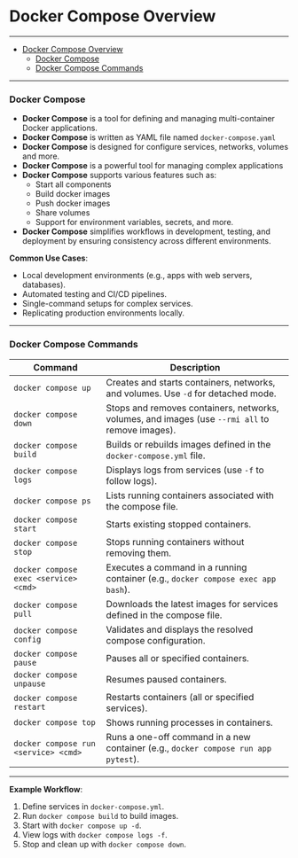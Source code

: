 # Docker Compose Overview

---

- [Docker Compose Overview](#docker-compose-overview)
    - [Docker Compose](#docker-compose)
    - [Docker Compose Commands](#docker-compose-commands)

---

### Docker Compose 

- **Docker Compose** is a tool for defining and managing multi-container Docker applications. 
- **Docker Compose** is written as YAML file named `docker-compose.yaml` 
- **Docker Compose** is designed for configure services, networks,  volumes and more.
- **Docker Compose** is a powerful tool for managing complex applications
- **Docker Compose** supports various features such as: 
  - Start all components
  - Build docker images
  - Push docker images
  - Share volumes
  - Support for environment variables, secrets, and more.
- **Docker Compose** simplifies workflows in development, testing, and deployment by ensuring consistency across different environments.

**Common Use Cases**:

- Local development environments (e.g., apps with web servers, databases).
- Automated testing and CI/CD pipelines.
- Single-command setups for complex services.
- Replicating production environments locally.

---

### Docker Compose Commands

| **Command**                           | **Description**                                                                                 |
| ------------------------------------- | ----------------------------------------------------------------------------------------------- |
| `docker compose up`                   | Creates and starts containers, networks, and volumes. Use `-d` for detached mode.               |
| `docker compose down`                 | Stops and removes containers, networks, volumes, and images (use `--rmi all` to remove images). |
| `docker compose build`                | Builds or rebuilds images defined in the `docker-compose.yml` file.                             |
| `docker compose logs`                 | Displays logs from services (use `-f` to follow logs).                                          |
| `docker compose ps`                   | Lists running containers associated with the compose file.                                      |
| `docker compose start`                | Starts existing stopped containers.                                                             |
| `docker compose stop`                 | Stops running containers without removing them.                                                 |
| `docker compose exec <service> <cmd>` | Executes a command in a running container (e.g., `docker compose exec app bash`).               |
| `docker compose pull`                 | Downloads the latest images for services defined in the compose file.                           |
| `docker compose config`               | Validates and displays the resolved compose configuration.                                      |
| `docker compose pause`                | Pauses all or specified containers.                                                             |
| `docker compose unpause`              | Resumes paused containers.                                                                      |
| `docker compose restart`              | Restarts containers (all or specified services).                                                |
| `docker compose top`                  | Shows running processes in containers.                                                          |
| `docker compose run <service> <cmd>`  | Runs a one-off command in a new container (e.g., `docker compose run app pytest`).              |

---

**Example Workflow**:
1. Define services in `docker-compose.yml`.
2. Run `docker compose build` to build images.
3. Start with `docker compose up -d`.
4. View logs with `docker compose logs -f`.
5. Stop and clean up with `docker compose down`.